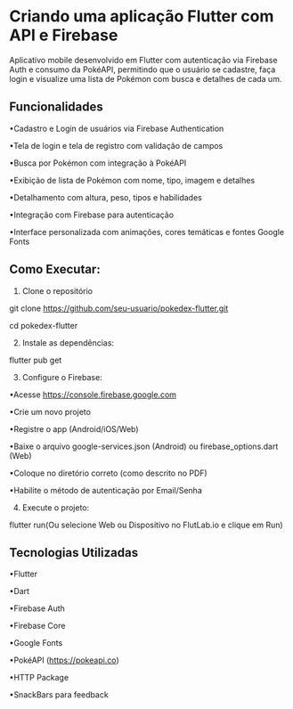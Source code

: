 # Criando uma aplicação Flutter com API e Firebase

Aplicativo mobile desenvolvido em Flutter com autenticação via Firebase Auth e consumo da PokéAPI, permitindo que o usuário se cadastre, faça login e visualize uma lista de Pokémon com busca e detalhes de cada um.

## Funcionalidades

•Cadastro e Login de usuários via Firebase Authentication

•Tela de login e tela de registro com validação de campos

•Busca por Pokémon com integração à PokéAPI

•Exibição de lista de Pokémon com nome, tipo, imagem e detalhes

•Detalhamento com altura, peso, tipos e habilidades

•Integração com Firebase para autenticação

•Interface personalizada com animações, cores temáticas e fontes Google Fonts

## Como Executar:

1) Clone o repositório

git clone https://github.com/seu-usuario/pokedex-flutter.git

cd pokedex-flutter

2) Instale as dependências:

flutter pub get

3) Configure o Firebase:

•Acesse https://console.firebase.google.com

•Crie um novo projeto

•Registre o app (Android/iOS/Web)

•Baixe o arquivo google-services.json (Android) ou firebase_options.dart (Web)

•Coloque no diretório correto (como descrito no PDF)

•Habilite o método de autenticação por Email/Senha

4) Execute o projeto:

flutter run(Ou selecione Web ou Dispositivo no FlutLab.io e clique em Run)

## Tecnologias Utilizadas

•Flutter

•Dart

•Firebase Auth

•Firebase Core

•Google Fonts

•PokéAPI (https://pokeapi.co)

•HTTP Package

•SnackBars para feedback
